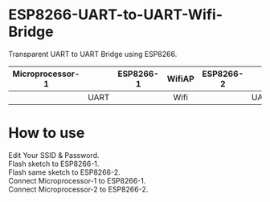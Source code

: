 # ESP8266-UART-to-UART-Wifi-Bridge

Transparent UART to UART Bridge using ESP8266.   

|Microprocessor-1||ESP8266-1|WifiAP|ESP8266-2||Microprocessor-2|
|:-:|:-:|:-:|:-:|:-:|:-:|:-:|
||UART||Wifi||UART||

# How to use   
Edit Your SSID & Password.   
Flash sketch to ESP8266-1.   
Flash same sketch to ESP8266-2.   
Connect Microprocessor-1 to ESP8266-1.   
Connect Microprocessor-2 to ESP8266-2.   


